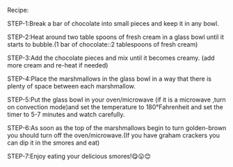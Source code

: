 Recipe:

STEP-1:Break a bar of chocolate into small pieces and keep it in any bowl.

STEP-2:Heat around two table spoons of fresh cream in a glass bowl until it starts to bubble.(1 bar of chocolate::2 tablespoons of fresh cream)

STEP-3:Add the chocolate pieces and mix until it becomes creamy.
(add more cream and re-heat if needed)

STEP-4:Place the marshmallows in the glass bowl in a way that there is plenty of space between each marshmallow.

STEP-5:Put the glass bowl in your oven/microwave (if it is a microwave ,turn on convection mode)and set the temperature to 180°Fahrenheit and set the timer to 5-7 minutes and watch carefully.

STEP-6:As soon as the top of the marshmallows begin to turn golden-brown you should turn off the oven/microwave.(If you have graham crackers you can dip it in the smores and eat)

STEP-7:Enjoy eating your delicious smores!😋😛😊
